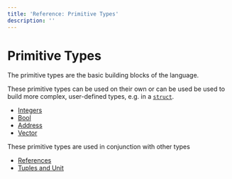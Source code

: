 ```yaml
---
title: 'Reference: Primitive Types'
description: ''
---
```


# Primitive Types

The primitive types are the basic building blocks of the language.

These primitive types can be used on their own or can be used be used to build more complex,
user-defined types, e.g. in a [`struct`](./structs.md).

- [Integers](./primitive-types/integers.md)
- [Bool](./primitive-types/bool.md)
- [Address](./primitive-types/address.md)
- [Vector](./primitive-types/vector.md)

These primitive types are used in conjunction with other types

- [References](./primitive-types/references.md)
- [Tuples and Unit](./primitive-types/tuples.md)
